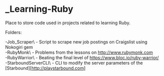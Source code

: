 _Learning-Ruby
================

Place to store code used in projects related to learning Ruby.

Folders:

-Job_Scraper\ - Script to scrape new job postings on Craigslist using Nokogiri
gem  
-RubyMonk\ - Problems from the lessons on http://www.rubymonk.com  
-RubyWarrior\ - Beating the final level of https://www.bloc.io/ruby-warrior/  
-StarboundServerCLI\ - CLI to modify the server parameters of the
[Starbound][http://playstarbound.com]  
